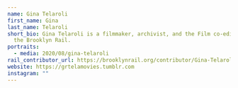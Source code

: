 ```yaml
---
name: Gina Telaroli
first_name: Gina
last_name: Telaroli
short_bio: Gina Telaroli is a filmmaker, archivist, and the Film co-editor of
  the Brooklyn Rail.
portraits:
  - media: 2020/08/gina-telaroli
rail_contributor_url: https://brooklynrail.org/contributor/Gina-Telaroli
website: https://grtelamovies.tumblr.com
instagram: ""
---
```

